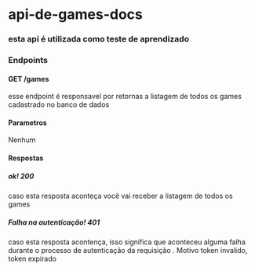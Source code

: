 # api-de-games-docs
### esta api é utilizada como teste  de aprendizado
### Endpoints
####  GET  /games
esse endpoint é responsavel por retornas a listagem de todos os games cadastrado no banco de dados
#### Parametros
Nenhum
#### Respostas
##### ok! 200
caso esta resposta aconteça você vai receber a listagem de todos os games
##### Falha na autenticação! 401
caso esta resposta acontença, isso significa que aconteceu alguma falha durante o processo de autenticação da requisição .
Motivo  token invalido, token expirado




